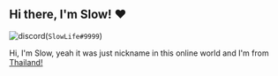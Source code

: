 ## Hi there, I'm Slow! ❤

![discord](https://cdn.discordapp.com/attachments/769736943096561695/812738564978770000/iconfinder_91_Discord_logo_logos_4373196.png)(`SlowLife#9999`)

Hi, I'm Slow, yeah it was just nickname in this online world and I'm from [Thailand!](https://www.google.com/maps/place/Thailand)
